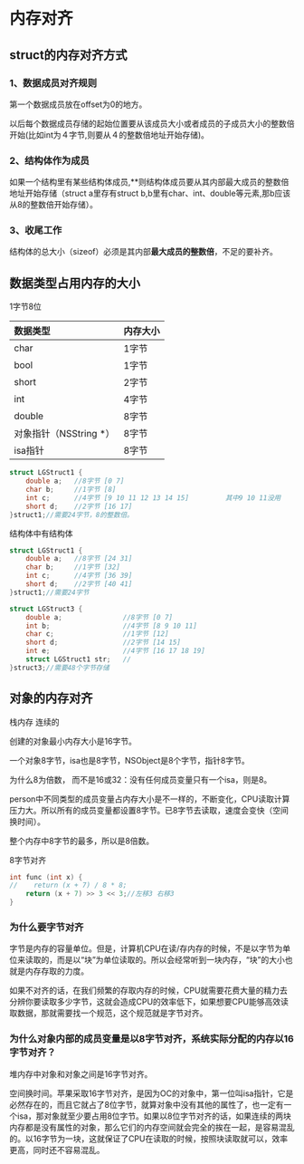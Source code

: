 # 内存对⻬

## struct的内存对⻬⽅式

### 1、数据成员对⻬规则

第⼀个数据成员放在offset为0的地⽅。

以后每个数据成员存储的起始位置要从该成员⼤⼩或者成员的⼦成员⼤⼩的整数倍开始(⽐如int为４字节,则要从４的整数倍地址开始存储)。 

### 2、结构体作为成员

如果⼀个结构⾥有某些结构体成员,**则结构体成员要从其内部最⼤成员的整数倍地址开始存储（struct a⾥存有struct b,b⾥有char、int、double等元素,那b应该从8的整数倍开始存储）。

### 3、收尾⼯作

结构体的总⼤⼩（sizeof）必须是其内部**最⼤成员的整数倍**，不⾜的要补⻬。

## 数据类型占用内存的大小

1字节8位

| 数据类型               | 内存大小 |
| :--------------------- | :------- |
| char                   | 1字节    |
| bool                   | 1字节    |
| short                  | 2字节    |
| int                    | 4字节    |
| double                 | 8字节    |
| 对象指针（NSString *） | 8字节    |
| isa指针                | 8字节    |

```c++
struct LGStruct1 {
    double a;   //8字节 [0 7]
    char b;     //1字节 [8]
    int c;      //4字节 [9 10 11 12 13 14 15]			其中9 10 11没用
    short d;    //2字节 [16 17]
}struct1;//需要24字节，8的整数倍。
```

结构体中有结构体

```c++
struct LGStruct1 {
    double a;   //8字节 [24 31]
    char b;     //1字节 [32]
    int c;      //4字节 [36 39]
    short d;    //2字节 [40 41]
}struct1;//需要24字节

struct LGStruct3 {
    double a;               //8字节 [0 7]
    int b;                  //4字节 [8 9 10 11]
    char c;                 //1字节 [12]
    short d;                //2字节 [14 15]
    int e;                  //4字节 [16 17 18 19]
    struct LGStruct1 str;   //
}struct3;//需要48个字节存储
```

## 对象的内存对齐

栈内存 连续的

创建的对象最小内存大小是16字节。

一个对象8字节，isa也是8字节，NSObject是8个字节，指针8字节。

为什么8为倍数， 而不是16或32：没有任何成员变量只有一个isa，则是8。

person中不同类型的成员变量占内存大小是不一样的，不断变化，CPU读取计算压力大。所以所有的成员变量都设置8字节。已8字节去读取，速度会变快（空间换时间）。

整个内存中8字节的最多，所以是8倍数。

8字节对齐

```c++
int func (int x) {
//    return (x + 7) / 8 * 8;
    return (x + 7) >> 3 << 3;//左移3 右移3
}
```

### 为什么要字节对⻬

字节是内存的容量单位。但是，计算机CPU在读/存内存的时候，不是以字节为单位来读取的，⽽是以“块”为单位读取的。所以会经常听到⼀块内存，“块”的⼤⼩也就是内存存取的⼒度。

如果不对⻬的话，在我们频繁的存取内存的时候，CPU就需要花费⼤量的精⼒去分辨你要读取多少字节，这就会造成CPU的效率低下，如果想要CPU能够⾼效读取数据，那就需要找⼀个规范，这个规范就是字节对⻬。

### 为什么对象内部的成员变量是以8字节对⻬，系统实际分配的内存以16字节对⻬？

堆内存中对象和对象之间是16字节对齐。

空间换时间。苹果采取16字节对⻬，是因为OC的对象中，第⼀位叫isa指针，它是必然存在的，⽽且它就占了8位字节，就算对象中没有其他的属性了，也⼀定有⼀个isa，那对象就⾄少要占⽤8位字节。如果以8位字节对⻬的话，如果连续的两块内存都是没有属性的对象，那么它们的内存空间就会完全的挨在⼀起，是容易混乱的。以16字节为⼀块，这就保证了CPU在读取的时候，按照块读取就可以，效率更⾼，同时还不容易混乱。
